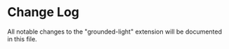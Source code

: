 # Change Log

All notable changes to the "grounded-light" extension will be documented in this file.